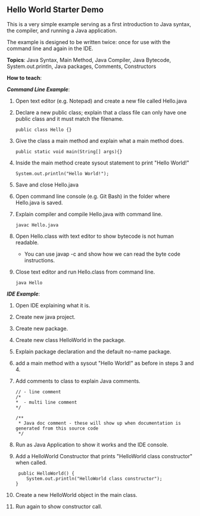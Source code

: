 ## Hello World Starter Demo

This is a very simple example serving as a first introduction to Java syntax, the compiler, and running a Java application. 

The example is designed to be written twice: once for use with the command line and again in the IDE. 

**Topics**: Java Syntax, Main Method, Java Compiler, Java Bytecode, System.out.println, Java packages, Comments, Constructors  

**How to teach**: 

***Command Line Example***:
1. Open text editor (e.g. Notepad) and create a new file called Hello.java

2. Declare a new public class; explain that a class file can only have one public class and it must match the filename. 
    ```
    public class Hello {}
    ```

3. Give the class a main method and explain what a main method does.
    ```
    public static void main(String[] args){}
    ```

4. Inside the main method create sysout statement to print "Hello World!"
    ```
    System.out.println("Hello World!");
    ```

5. Save and close Hello.java

6. Open command line console (e.g. Git Bash) in the folder where Hello.java is saved. 

7. Explain compiler and compile Hello.java with command line.
    ```
    javac Hello.java
    ```

8. Open Hello.class with text editor to show bytecode is not human readable.
    * You can use javap -c <class file> and show how we can read the byte code instructions.

9. Close text editor and run Hello.class from command line. 
    ``` 
    java Hello 
    ```

***IDE Example***:

1. Open IDE explaining what it is. 

2. Create new java project. 

3. Create new package. 

4. Create new class HelloWorld in the package. 

5. Explain package declaration and the default no-name package. 

6. add a main method with a sysout "Hello World!" as before in steps 3 and 4. 

7. Add comments to class to explain Java comments. 
    ``` 
    // - line comment
	/*
	*  - multi line comment
	*/
	
	/**
	 * Java doc comment - these will show up when documentation is generated from this source code
	 */
     ```
     

8. Run as Java Application to show it works and the IDE console. 

9. Add a HelloWorld Constructor that prints "HelloWorld class constructor" when called. 
    ```
     public HelloWorld() {
		System.out.println("HelloWorld class constructor");
	}
    ```

10. Create a new HelloWorld object in the main class. 

11. Run again to show constructor call. 